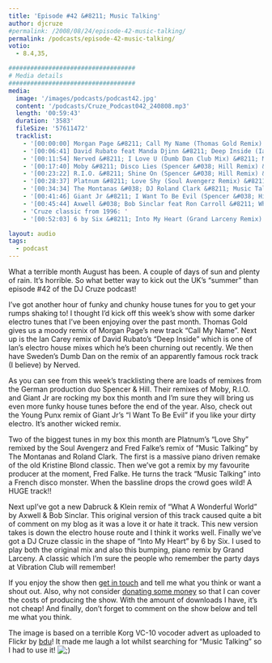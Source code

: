 ```yaml
---
title: 'Episode #42 &#8211; Music Talking'
author: djcruze
#permalink: /2008/08/24/episode-42-music-talking/
permalink: /podcasts/episode-42-music-talking/
votio:
  - 8.4,35,

###################################
# Media details
###################################
media:
  image: '/images/podcasts/podcast42.jpg'
  content: '/podcasts/Cruze_Podcast042_240808.mp3'
  length: '00:59:43'
  duration: '3583'
  fileSize: '57611472'
  tracklist:
    - '[00:00:00] Morgan Page &#8211; Call My Name (Thomas Gold Remix) &#8211; Nettwerk'
    - '[00:06:41] David Rubato feat Manda Djinn &#8211; Deep Inside (Ian Carey Remix) &#8211; Gut Recordings'
    - '[00:11:54] Nerved &#8211; I Love U (Dumb Dan Club Mix) &#8211; MMS Records'
    - '[00:17:40] Moby &#8211; Disco Lies (Spencer &#038; Hill Remix) &#8211; Mute'
    - '[00:23:22] R.I.O. &#8211; Shine On (Spencer &#038; Hill Remix) &#8211; 4th &#038; Broadway'
    - '[00:28:37] Platnum &#8211; Love Shy (Soul Avengerz Remix) &#8211; Hard 2 Beat'
    - '[00:34:34] The Montanas &#038; DJ Roland Clark &#8211; Music Talking (Fred Falke Remix) &#8211; Strictly'
    - '[00:41:46] Giant Jr &#8211; I Want To Be Evil (Spencer &#038; Hill Remix) &#8211; White'
    - '[00:45:44] Axwell &#038; Bob Sinclar feat Ron Carroll &#8211; What A Wonderful World (Dabruck &#038; Klein Mix) &#8211; Defected Records'
    - 'Cruze classic from 1996: '
    - '[00:52:03] 6 by Six &#8211; Into My Heart (Grand Larceny Remix) &#8211; 6&#215;6 Records'

layout: audio
tags:
  - podcast
---
```


What a terrible month August has been. A couple of days of sun and plenty of rain. It&#8217;s horrible. So what better way to kick out the UK&#8217;s &#8220;summer&#8221; than episode #42 of the DJ Cruze podcast!

I&#8217;ve got another hour of funky and chunky house tunes for you to get your rumps shaking to! I thought I&#8217;d kick off this week&#8217;s show with some darker electro tunes that I&#8217;ve been enjoying over the past month. Thomas Gold gives us a moody remix of Morgan Page&#8217;s new track &#8220;Call My Name&#8221;. Next up is the Ian Carey remix of David Rubato&#8217;s &#8220;Deep Inside&#8221; which is one of Ian&#8217;s electro house mixes which he&#8217;s been churning out recently. We then have Sweden&#8217;s Dumb Dan on the remix of an apparently famous rock track (I believe) by Nerved.

As you can see from this week&#8217;s tracklisting there are loads of remixes from the German production duo Spencer &#038; Hill. Their remixes of Moby, R.I.O. and Giant Jr are rocking my box this month and I&#8217;m sure they will bring us even more funky house tunes before the end of the year. Also, check out the Young Punx remix of Giant Jr&#8217;s &#8220;I Want To Be Evil&#8221; if you like your dirty electro. It&#8217;s another wicked remix.

Two of the biggest tunes in my box this month are Platnum&#8217;s &#8220;Love Shy&#8221; remixed by the Soul Avengerz and Fred Falke&#8217;s remix of &#8220;Music Talking&#8221; by The Montanas and Roland Clark. The first is a massive piano driven remake of the old Kristine Blond classic. Then we&#8217;ve got a remix by my favourite producer at the moment, Fred Falke. He turns the track &#8220;Music Talking&#8221; into a French disco monster. When the bassline drops the crowd goes wild! A HUGE track!!

Next upI&#8217;ve got a new Dabruck &#038; Klein remix of &#8220;What A Wonderful World&#8221; by Axwell &#038; Bob Sinclar. This original version of this track caused quite a bit of comment on my blog as it was a love it or hate it track. This new version takes is down the electro house route and I think it works well. Finally we&#8217;ve got a DJ Cruze classic in the shape of &#8220;Into My Heart&#8221; by 6 by Six. I used to play both the original mix and also this bumping, piano remix by Grand Larceny. A classic which I&#8217;m sure the people who remember the party days at Vibration Club will remember!

If you enjoy the show then [get in touch][1] and tell me what you think or want a shout out. Also, why not consider [donating some money][2] so that I can cover the costs of producing the show. With the amount of downloads I have, it&#8217;s not cheap! And finally, don&#8217;t forget to comment on the show below and tell me what you think.

The image is based on a terrible Korg VC-10 vocoder advert as uploaded to Flickr by [bdu][5]! It made me laugh a lot whilst searching for &#8220;Music Talking&#8221; so I had to use it! <img src="http://www.djcruze.co.uk/cms/wp-includes/images/smilies/icon_wink.gif" alt=";)" class="wp-smiley" />

[1]: /contact
[2]: http://www.dreamhost.com/donate.cgi?id=8244
[3]: http://www.djcruze.co.uk/cms/wp-content/DownloadButton.gif
[4]: http://www.djcruzeaudio.co.uk/podcasts/Cruze_Podcast042_240808.mp3
[5]: http://flickr.com/photos/bdu/148574382/
